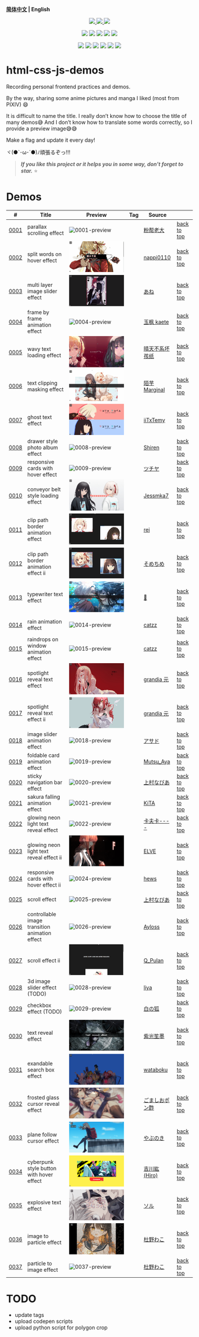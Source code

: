 **[简体中文](./README.CN.md) | English**

<p align="center">
    <a href="https://github.com/lyzsk/html-css-js-demos/blob/master/LICENSE">
        <img src="https://img.shields.io/github/license/lyzsk/html-css-js-demos.svg?style=plastic&logo=github" />
    </a>
    <a href="https://github.com/lyzsk/html-css-js-demos/members">
        <img src="https://img.shields.io/github/forks/lyzsk/html-css-js-demos.svg?style=plastic&logo=github" />
    </a>
    <a href="https://github.com/lyzsk/html-css-js-demos/stargazers">
        <img src="https://img.shields.io/github/stars/lyzsk/html-css-js-demos.svg?style=plastic&logo=github" />
    </a>
</p>

<p align="center">
    <img src="https://img.shields.io/badge/-HTML-3C415C?style=plastic&logo=html5&logoColor=E34F26">
    <img src="https://img.shields.io/badge/-CSS-3C415C?style=plastic&logo=css3&logoColor=1572B6">
    <img src="https://img.shields.io/badge/-JavaScript-3C415C?style=plastic&logo=javascript&logoColor=F7DF1E">
    <img src="https://img.shields.io/badge/-VSCode-3C415C?style=plastic&logo=visualstudiocode&logoColor=007ACC">
    <img src="https://img.shields.io/badge/-React-3C415C?style=plastic&logo=react&logoColor=61DAFB">
</p>

<p align="center">
    <img src="https://img.shields.io/badge/-Font&nbsp;Awesome-3C415C?style=plastic&logo=fontawesome&logoColor=528DD7">
    <img src="https://img.shields.io/badge/-Google&nbsp;Fonts-3C415C?style=plastic&logo=googlefonts&logoColor=4285F4">
    <img src="https://img.shields.io/badge/-jQuery-3C415C?style=plastic&logo=jquery&logoColor=0769AD">
    <img src="https://img.shields.io/badge/-GreenSock-3C415C?style=plastic&logo=greensock&logoColor=88CE02">
    <img src="https://img.shields.io/badge/-Three.js-3C415C?style=plastic&logo=three.js&logoColor=ffffff">
    <img src="https://img.shields.io/badge/-WebGL-3C415C?style=plastic&logo=webgl&logoColor=ffffff">
</p>

# html-css-js-demos

Recording personal frontend practices and demos.

By the way, sharing some anime pictures and manga I liked (most from PIXIV) :smile:

It is difficult to name the title. I really don’t know how to choose the title of many demos:sweat_smile: And I don’t know how to translate some words correctly, so I provide a preview image:sweat_smile::sweat_smile:

Make a flag and update it every day!

ヾ(●`･ω･´●)ﾉ頑張るぞっ!!!

> **_If you like this project or it helps you in some way, don't forget to star._** :star:

# Demos

| #      | Title                                          | Preview         | Tag | Source           |               |
| ------ | ---------------------------------------------- | --------------- | --- | ---------------- | ------------- |
| [0001] | parallax scrolling effect                      | ![0001-preview] |     | [粉帮老大]       | [back to top] |
| [0002] | split words on hover effect                    | ![0002-preview] |     | [nappi0110]      | [back to top] |
| [0003] | multi layer image slider effect                | ![0003-preview] |     | [あね]           | [back to top] |
| [0004] | frame by frame animation effect                | ![0004-preview] |     | [玉枫 kaete]     | [back to top] |
| [0005] | wavy text loading effect                       | ![0005-preview] |     | [晴天不系坏孩纸] | [back to top] |
| [0006] | text clipping masking effect                   | ![0006-preview] |     | [陌芋 Marginal]  | [back to top] |
| [0007] | ghost text effect                              | ![0007-preview] |     | [iiTxTemy]       | [back to top] |
| [0008] | drawer style photo album effect                | ![0008-preview] |     | [Shiren]         | [back to top] |
| [0009] | responsive cards with hover effect             | ![0009-preview] |     | [ツチヤ]         | [back to top] |
| [0010] | conveyor belt style loading effect             | ![0010-preview] |     | [Jessmka7]       | [back to top] |
| [0011] | clip path border animation effect              | ![0011-preview] |     | [rei]            | [back to top] |
| [0012] | clip path border animation effect ii           | ![0012-preview] |     | [そめちめ]       | [back to top] |
| [0013] | typewriter text effect                         | ![0013-preview] |     | [🌼]             | [back to top] |
| [0014] | rain animation effect                          | ![0014-preview] |     | [catzz]          | [back to top] |
| [0015] | raindrops on window animation effect           | ![0015-preview] |     | [catzz]          | [back to top] |
| [0016] | spotlight reveal text effect                   | ![0016-preview] |     | [grandia 元]     | [back to top] |
| [0017] | spotlight reveal text effect ii                | ![0017-preview] |     | [grandia 元]     | [back to top] |
| [0018] | image slider animation effect                  | ![0018-preview] |     | [アサド]         | [back to top] |
| [0019] | foldable card animation effect                 | ![0019-preview] |     | [Mutsu_Aya]      | [back to top] |
| [0020] | sticky navigation bar effect                   | ![0020-preview] |     | [上村なびあ]     | [back to top] |
| [0021] | sakura falling animation effect                | ![0021-preview] |     | [KiTA]           | [back to top] |
| [0022] | glowing neon light text reveal effect          | ![0022-preview] |     | [卡夫卡----]     | [back to top] |
| [0023] | glowing neon light text reveal effect ii       | ![0023-preview] |     | [ELVE]           | [back to top] |
| [0024] | responsive cards with hover effect ii          | ![0024-preview] |     | [hews]           | [back to top] |
| [0025] | scroll effect                                  | ![0025-preview] |     | [上村なびあ]     | [back to top] |
| [0026] | controllable image transition animation effect | ![0026-preview] |     | [Ayloss]         | [back to top] |
| [0027] | scroll effect ii                               | ![0027-preview] |     | [Q_Pulan]        | [back to top] |
| [0028] | 3d image slider effect (TODO)                  | ![0028-preview] |     | [liya]           | [back to top] |
| [0029] | checkbox effect (TODO)                         | ![0029-preview] |     | [白の狐]         | [back to top] |
| [0030] | text reveal effect                             | ![0030-preview] |     | [紫光笙墨]       | [back to top] |
| [0031] | exandable search box effect                    | ![0031-preview] |     | [wataboku]       | [back to top] |
| [0032] | frosted glass cursor reveal effect             | ![0032-preview] |     | [ごましおポン酢] | [back to top] |
| [0033] | plane follow cursor effect                     | ![0033-preview] |     | [やぶのき]       | [back to top] |
| [0034] | cyberpunk style button with hover effect       | ![0034-preview] |     | [吉川紘 (Hiro)]  | [back to top] |
| [0035] | explosive text effect                          | ![0035-preview] |     | [ソル]           | [back to top] |
| [0036] | image to particle effect                       | ![0036-preview] |     | [杜野わこ]       | [back to top] |
| [0037] | particle to image effect                       | ![0037-preview] |     | [杜野わこ]       | [back to top] |

# TODO

-   update tags
-   upload codepen scripts
-   upload python script for polygon crop

[back to top]: #demos
[粉帮老大]: https://www.pixiv.net/users/26225243
[nappi0110]: https://www.pixiv.net/users/68667751
[あね]: https://www.pixiv.net/users/51969497
[玉枫 kaete]: https://www.pixiv.net/users/42338009
[晴天不系坏孩纸]: https://www.pixiv.net/users/22218779
[陌芋 marginal]: https://www.pixiv.net/users/34301427
[iitxtemy]: https://www.pixiv.net/users/84282714
[shiren]: https://www.pixiv.net/users/11136574
[ツチヤ]: https://www.pixiv.net/users/15919563
[jessmka7]: https://www.pixiv.net/users/25006796
[rei]: https://www.pixiv.net/users/59332262
[そめちめ]: https://www.pixiv.net/users/13569199
[🌼]: https://www.pixiv.net/users/38826050
[catzz]: https://www.pixiv.net/users/1056186
[grandia 元]: https://www.pixiv.net/users/16916292
[アサド]: https://www.pixiv.net/users/53436222
[mutsu_aya]: https://www.pixiv.net/users/7766842
[上村なびあ]: https://www.pixiv.net/users/4306147
[kita]: https://www.pixiv.net/users/1922517
[卡夫卡----]: https://www.pixiv.net/users/44771533
[elve]: https://www.pixiv.net/users/3767787
[hews]: https://www.pixiv.net/users/4338012/artworks
[ayloss]: https://www.pixiv.net/users/27179454
[q_pulan]: https://www.pixiv.net/users/7529340
[liya]: https://www.pixiv.net/users/187246
[白の狐]: https://www.pixiv.net/users/24805094
[紫光笙墨]: https://www.pixiv.net/users/69675427
[wataboku]: https://www.pixiv.net/users/1602899
[akaringh]: https://www.pixiv.net/users/2693514
[ごましおポン酢]: https://www.pixiv.net/users/56895750
[やぶのき]: https://www.pixiv.net/users/12746843
[吉川紘 (hiro)]: https://www.pixiv.net/users/3093884
[ソル]: https://www.pixiv.net/users/29395299
[杜野わこ]: https://www.pixiv.net/users/59654750
[0001]: ./0001-parallax-scrolling-effect/
[0002]: ./0002-split-words-on-hover-effect/
[0003]: ./0003-multi-layer-image-slider-effect/
[0004]: ./0004-frame-by-frame-animation-effect/
[0005]: ./0005-wavy-text-loading-effect/
[0006]: ./0006-text-clipping-masking-effect/
[0007]: ./0007-ghost-text-effect/
[0008]: ./0008-drawer-style-photo-album-effect/
[0009]: ./0009-responsive-cards-with-hover-effect/
[0010]: ./0010-conveyor-belt-style-loading-effect/
[0011]: ./0011-clip-path-border-animation-effect/
[0012]: ./0012-clip-path-border-animation-effect-ii/
[0013]: ./0013-typewriter-text-effect/
[0014]: ./0014-rain-animation-effect/
[0015]: ./0015-raindrops-on-window-animation-effect/
[0016]: ./0016-spotlight-reveal-text-effect/
[0017]: ./0017-spotlight-reveal-text-effect-ii/
[0018]: ./0018-image-slider-animation-effect/
[0019]: ./0019-foldable-card-animation-effect/
[0020]: ./0020-sticky-navigation-bar-effect/
[0021]: ./0021-sakura-falling-animation-effect/
[0022]: ./0022-glowing-neon-light-text-reveal-effect/
[0023]: ./0023-glowing-neon-light-text-reveal-effect-ii/
[0024]: ./0024-responsive-cards-with-hover-effect-ii/
[0025]: ./0025-scroll-effect/
[0026]: ./0026-controllable-image-transition-animation-effect/
[0027]: ./0027-scroll-effect-ii/
[0028]: ./0028-3d-image-slider-effect/
[0029]: ./0029-checkbox-effect/
[0030]: ./0030-text-reveal-effect/
[0031]: ./0031-expandable-search-box-effect/
[0032]: ./0032-frosted-glass-cursor-reveal-effect/
[0033]: ./0033-plane-follow-cursor-effect/
[0034]: ./0034-cyberpunk-style-button-with-hover-effect/
[0035]: ./0035-explosive-text-effect/
[0036]: ./0036-image-to-particle-effect/
[0037]: ./0037-particle-to-image-effect/
[0001-preview]: https://github.com/lyzsk/support-repo/blob/master/html-css-js-demos/previews/0001-preview.gif?raw=true
[0002-preview]: https://github.com/lyzsk/support-repo/blob/master/html-css-js-demos/previews/0002-preview.gif?raw=true
[0003-preview]: https://github.com/lyzsk/support-repo/blob/master/html-css-js-demos/previews/0003-preview.gif?raw=true
[0004-preview]: https://github.com/lyzsk/support-repo/blob/master/html-css-js-demos/previews/0004-preview.gif?raw=true
[0005-preview]: https://github.com/lyzsk/support-repo/blob/master/html-css-js-demos/previews/0005-preview.gif?raw=true
[0006-preview]: https://github.com/lyzsk/support-repo/blob/master/html-css-js-demos/previews/0006-preview.gif?raw=true
[0007-preview]: https://github.com/lyzsk/support-repo/blob/master/html-css-js-demos/previews/0007-preview.gif?raw=true
[0008-preview]: https://github.com/lyzsk/support-repo/blob/master/html-css-js-demos/previews/0008-preview.gif?raw=true
[0009-preview]: https://github.com/lyzsk/support-repo/blob/master/html-css-js-demos/previews/0009-preview.gif?raw=true
[0010-preview]: https://github.com/lyzsk/support-repo/blob/master/html-css-js-demos/previews/0010-preview.gif?raw=true
[0011-preview]: https://github.com/lyzsk/support-repo/blob/master/html-css-js-demos/previews/0011-preview.gif?raw=true
[0012-preview]: https://github.com/lyzsk/support-repo/blob/master/html-css-js-demos/previews/0012-preview.gif?raw=true
[0013-preview]: https://github.com/lyzsk/support-repo/blob/master/html-css-js-demos/previews/0013-preview.gif?raw=true
[0014-preview]: https://github.com/lyzsk/support-repo/blob/master/html-css-js-demos/previews/0014-preview.gif?raw=true
[0015-preview]: https://github.com/lyzsk/support-repo/blob/master/html-css-js-demos/previews/0015-preview.gif?raw=true
[0016-preview]: https://github.com/lyzsk/support-repo/blob/master/html-css-js-demos/previews/0016-preview.gif?raw=true
[0017-preview]: https://github.com/lyzsk/support-repo/blob/master/html-css-js-demos/previews/0017-preview.gif?raw=true
[0018-preview]: https://github.com/lyzsk/support-repo/blob/master/html-css-js-demos/previews/0018-preview.gif?raw=true
[0019-preview]: https://github.com/lyzsk/support-repo/blob/master/html-css-js-demos/previews/0019-preview.gif?raw=true
[0020-preview]: https://github.com/lyzsk/support-repo/blob/master/html-css-js-demos/previews/0020-preview.gif?raw=true
[0021-preview]: https://github.com/lyzsk/support-repo/blob/master/html-css-js-demos/previews/0021-preview.gif?raw=true
[0022-preview]: https://github.com/lyzsk/support-repo/blob/master/html-css-js-demos/previews/0022-preview.gif?raw=true
[0023-preview]: https://github.com/lyzsk/support-repo/blob/master/html-css-js-demos/previews/0023-preview.gif?raw=true
[0024-preview]: https://github.com/lyzsk/support-repo/blob/master/html-css-js-demos/previews/0024-preview.gif?raw=true
[0025-preview]: https://github.com/lyzsk/support-repo/blob/master/html-css-js-demos/previews/0025-preview.gif?raw=true
[0026-preview]: https://github.com/lyzsk/support-repo/blob/master/html-css-js-demos/previews/0026-preview.gif?raw=true
[0027-preview]: https://github.com/lyzsk/support-repo/blob/master/html-css-js-demos/previews/0027-preview.gif?raw=true
[0028-preview]: https://github.com/lyzsk/support-repo/blob/master/html-css-js-demos/previews/0028-preview.gif?raw=true
[0029-preview]: https://github.com/lyzsk/support-repo/blob/master/html-css-js-demos/previews/0029-preview.gif?raw=true
[0030-preview]: https://github.com/lyzsk/support-repo/blob/master/html-css-js-demos/previews/0030-preview.gif?raw=true
[0031-preview]: https://github.com/lyzsk/support-repo/blob/master/html-css-js-demos/previews/0031-preview.gif?raw=true
[0032-preview]: https://github.com/lyzsk/support-repo/blob/master/html-css-js-demos/previews/0032-preview.gif?raw=true
[0033-preview]: https://github.com/lyzsk/support-repo/blob/master/html-css-js-demos/previews/0033-preview.gif?raw=true
[0034-preview]: https://github.com/lyzsk/support-repo/blob/master/html-css-js-demos/previews/0034-preview.gif?raw=true
[0035-preview]: https://github.com/lyzsk/support-repo/blob/master/html-css-js-demos/previews/0035-preview.gif?raw=true
[0036-preview]: https://github.com/lyzsk/support-repo/blob/master/html-css-js-demos/previews/0036-preview.gif?raw=true
[0037-preview]: https://github.com/lyzsk/support-repo/blob/master/html-css-js-demos/previews/0037-preview.gif?raw=true
